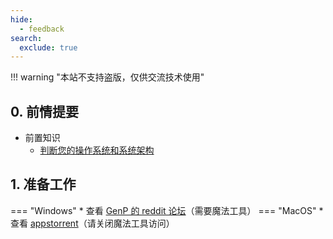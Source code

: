 ```yaml
---
hide:
  - feedback
search:
  exclude: true
---
```


!!! warning "本站不支持盗版，仅供交流技术使用"

## 0. 前情提要  
- 前置知识  
    - [判断您的操作系统和系统架构](../../技巧/计算机基础/判断您的操作系统和系统架构.md)  

## 1. 准备工作
=== "Windows"
    * 查看 [GenP 的 reddit 论坛](https://www.reddit.com/r/GenP/wiki/redditgenpguides/#wiki_.2B50_download_directory)（需要魔法工具）
=== "MacOS"
    * 查看 [appstorrent](https://appstorrent.ru/)（请关闭魔法工具访问）